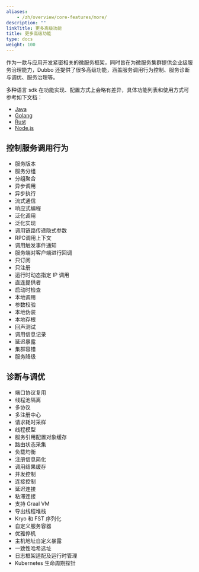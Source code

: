 ```yaml
---
aliases:
    - /zh/overview/core-features/more/
description: ""
linkTitle: 更多高级功能
title: 更多高级功能
type: docs
weight: 100
---
```


作为一款与应用开发紧密相关的微服务框架，同时旨在为微服务集群提供企业级服务治理能力，Dubbo 还提供了很多高级功能，涵盖服务调用行为控制、服务诊断与调优、服务治理等。

多种语言 sdk 在功能实现、配置方式上会略有差异，具体功能列表和使用方式可参考如下文档：
* [Java](/)
* [Golang](/)
* [Rust](/)
* [Node.js](/)

## 控制服务调用行为
* 服务版本
* 服务分组
* 分组聚合
* 异步调用
* 异步执行
* 流式通信
* 响应式编程
* 泛化调用
* 泛化实现
* 调用链路传递隐式参数
* RPC调用上下文
* 调用触发事件通知
* 服务端对客户端进行回调
* 只订阅
* 只注册
* 运行时动态指定 IP 调用
* 直连提供者
* 启动时检查
* 本地调用
* 参数校验
* 本地伪装
* 本地存根
* 回声测试
* 调用信息记录
* 延迟暴露
* 集群容错
* 服务降级

## 诊断与调优
* 端口协议复用
* 线程池隔离
* 多协议
* 多注册中心
* 请求耗时采样
* 线程模型
* 服务引用配置对象缓存
* 路由状态采集
* 负载均衡
* 注册信息简化
* 调用结果缓存
* 并发控制
* 连接控制
* 延迟连接
* 粘滞连接
* 支持 Graal VM
* 导出线程堆栈
* Kryo 和 FST 序列化
* 自定义服务容器
* 优雅停机
* 主机地址自定义暴露
* 一致性哈希选址
* 日志框架适配及运行时管理
* Kubernetes 生命周期探针